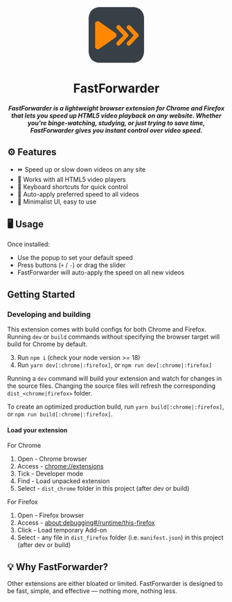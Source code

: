 <div align="center">
<img src="public/icon128.png" alt="FastForwarder logo"/>
<h1>FastForwarder</h1>

<h5>FastForwarder is a lightweight browser extension for Chrome and Firefox that lets you speed up HTML5 video playback on any website. Whether you're binge-watching, studying, or just trying to save time, FastForwarder gives you instant control over video speed.</h5>

</div>

## ⚙️ Features

- ⏩ Speed up or slow down videos on any site
- 🎯 Works with all HTML5 video players
- 🎹 Keyboard shortcuts for quick control
- 🔁 Auto-apply preferred speed to all videos
- 🧠 Minimalist UI, easy to use

## 🖥️ Usage

Once installed:

- Use the popup to set your default speed
- Press buttons (`+` / `-`) or drag the slider
- FastForwarder will auto-apply the speed on all new videos

## Getting Started

### Developing and building

This extension comes with build configs for both Chrome and Firefox. Running
`dev` or `build` commands without specifying the browser target will build
for Chrome by default.

3. Run `npm i` (check your node version >= 18)
4. Run `yarn dev[:chrome|:firefox]`, or `npm run dev[:chrome|:firefox]`

Running a `dev` command will build your extension and watch for changes in the
source files. Changing the source files will refresh the corresponding
`dist_<chrome|firefox>` folder.

To create an optimized production build, run `yarn build[:chrome|:firefox]`, or
`npm run build[:chrome|:firefox]`.

#### Load your extension

For Chrome

1. Open - Chrome browser
2. Access - [chrome://extensions](chrome://extensions)
3. Tick - Developer mode
4. Find - Load unpacked extension
5. Select - `dist_chrome` folder in this project (after dev or build)

For Firefox

1. Open - Firefox browser
2. Access - [about:debugging#/runtime/this-firefox](about:debugging#/runtime/this-firefox)
3. Click - Load temporary Add-on
4. Select - any file in `dist_firefox` folder (i.e. `manifest.json`) in this project (after dev or build)

## 💡 Why FastForwarder?

Other extensions are either bloated or limited. FastForwarder is designed to be fast, simple, and effective — nothing more, nothing less.
